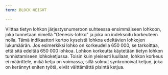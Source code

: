 ```yaml
---
term: BLOCK HEIGHT

---
```

Viittaa tietyn lohkon järjestysnumeroon suhteessa ensimmäiseen lohkoon, joka tunnetaan nimellä "Genesis-lohko" ja joka on indeksoitu korkeuteen nolla. Tämä indikaattori kertoo kyseistä lohkoa edeltävien lohkojen lukumäärän. Jos esimerkiksi lohko on korkeudella 650 000, se tarkoittaa, että sitä edeltää 650 000 lohkoa. Lohkon korkeutta käytetään tietyn lohkon tunnistamiseen lohkoketjussa. Toisin kuin yleisesti luullaan, lohkon korkeus ei määrittele, mikä ketju on voimassa, sillä solmut synkronoivat ketjun, joka on kerännyt eniten työtä, eivät välttämättä pisintä ketjua.